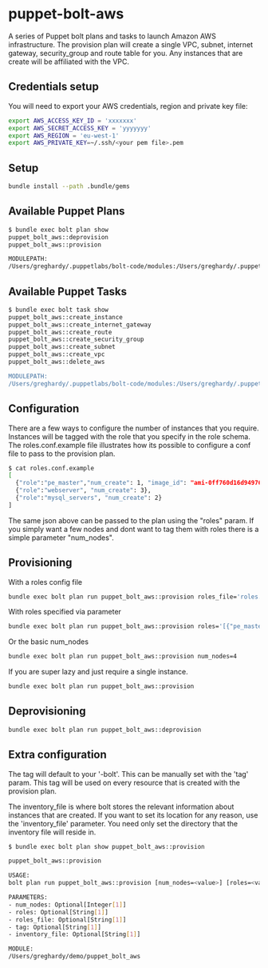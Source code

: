 # puppet-bolt-aws

A series of Puppet bolt plans and tasks to launch Amazon AWS infrastructure.
The provision plan will create a single VPC, subnet, internet gateway, security_group
and route table for you. Any instances that are create will be affiliated with the VPC.

## Credentials setup

You will need to export your AWS credentials, region and private key file:

```bash
export AWS_ACCESS_KEY_ID = 'xxxxxxx'
export AWS_SECRET_ACCESS_KEY = 'yyyyyyy'
export AWS_REGION = 'eu-west-1'
export AWS_PRIVATE_KEY=~/.ssh/<your pem file>.pem
```

## Setup

```bash
bundle install --path .bundle/gems
```

## Available Puppet Plans

```bash
$ bundle exec bolt plan show
puppet_bolt_aws::deprovision
puppet_bolt_aws::provision

MODULEPATH:
/Users/greghardy/.puppetlabs/bolt-code/modules:/Users/greghardy/.puppetlabs/bolt-code/site-modules:/Users/greghardy/.puppetlabs/etc/code/modules:/Users/greghardy/demo
```

## Available Puppet Tasks
```bash
$ bundle exec bolt task show
puppet_bolt_aws::create_instance                                                     This task creates an AWS instance
puppet_bolt_aws::create_internet_gateway                                             This task creates an AWS Internet Gateway
puppet_bolt_aws::create_route                                                        This task creates an AWS Internet Gateway
puppet_bolt_aws::create_security_group                                               This task creates an AWS security group
puppet_bolt_aws::create_subnet                                                       This task creates an AWS subnet
puppet_bolt_aws::create_vpc                                                          This task creates an AWS subnet
puppet_bolt_aws::delete_aws                                                          This task creates an delete's all aws EC2 and VPC resources for a given tag

MODULEPATH:
/Users/greghardy/.puppetlabs/bolt-code/modules:/Users/greghardy/.puppetlabs/bolt-code/site-modules:/Users/greghardy/.puppetlabs/etc/code/modules:/Users/greghardy/demo
```

## Configuration

There are a few ways to configure the number of instances that you require. Instances will be tagged with the role 
that you specify in the role schema. The roles.conf.example file illustrates how its possible to configure a conf file 
to pass to the provision plan.

```bash
$ cat roles.conf.example
[
  {"role":"pe_master","num_create": 1, "image_id": "ami-0ff760d16d9497662", "instance_type": "t2.large"},
  {"role":"webserver", "num_create": 3},
  {"role":"mysql_servers", "num_create": 2}
]
```

The same json above can be passed to the plan using the "roles" param. If you simply want a few nodes and dont want to tag them with roles
there is a simple parameter "num_nodes".

## Provisioning

With a roles config file

```bash
bundle exec bolt plan run puppet_bolt_aws::provision roles_file='roles.conf.example'
```

With roles specified via parameter

```bash
bundle exec bolt plan run puppet_bolt_aws::provision roles='[{"pe_master": 1},{"webserver": 3}]'
```

Or the basic num_nodes

```bash
bundle exec bolt plan run puppet_bolt_aws::provision num_nodes=4
```

If you are super lazy and just require a single instance.

```bash
bundle exec bolt plan run puppet_bolt_aws::provision
```

## Deprovisioning

```bash
bundle exec bolt plan run puppet_bolt_aws::deprovision
```

## Extra configuration

The tag will default to your '<username>-bolt'. This can be manually set with the 'tag' param. This tag will be used on every resource that
is created with the provision plan.

The inventory_file is where bolt stores the relevant information about instances that are created. If you want to set its location for any reason, use the 'inventory_file' parameter. You need only set the directory that the inventory file will reside in.

```bash
$ bundle exec bolt plan show puppet_bolt_aws::provision

puppet_bolt_aws::provision

USAGE:
bolt plan run puppet_bolt_aws::provision [num_nodes=<value>] [roles=<value>] [roles_file=<value>] [tag=<value>] [inventory_file=<value>]

PARAMETERS:
- num_nodes: Optional[Integer[1]]
- roles: Optional[String[1]]
- roles_file: Optional[String[1]]
- tag: Optional[String[1]]
- inventory_file: Optional[String[1]]

MODULE:
/Users/greghardy/demo/puppet_bolt_aws


```
